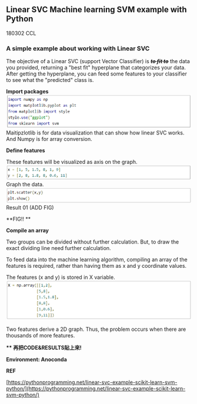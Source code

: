 ## Linear SVC Machine learning SVM example with Python

180302 CCL

### A simple example about working with Linear SVC

The objective of a Linear SVC \(support Vector Classifier\) is ~~_**to fit to**_~~ the data you provided, returning a "best fit" hyperplane that categorizes your data. After getting the hyperplane, you can feed some features to your classifier to see what the "predicted" class is.

**Import packages**![](/assets/SVM_CODE_01.png)Maitipzlotlib is for data visualization that can show how linear SVC works. And Numpy is for array conversion.

**Define features**

These features will be visualized as axis on the graph.![](/assets/SVM_CODE_02.png)Graph the data.![](/assets/SVM_CODE_03.png)Result 01 \(ADD FIG\)

**FIG!!  **

**Compile an array**

Two groups can be divided without further calculation. But, to draw the exact dividing line need further calculation.

To feed data into the machine learning algorithm, compiling an array of the features is required, rather than having them as x and y coordinate values.

The features \(x and y\) is stored in X variable.![](/assets/SVM_CODE_04.png)

Two features derive a 2D graph. Thus, the problem occurs when there are thousands of more features.

**\*\* 再把CODE&RESULTS貼上來!**

**Environment: Anoconda**

**REF**

[https://pythonprogramming.net/linear-svc-example-scikit-learn-svm-python/](https://pythonprogramming.net/linear-svc-example-scikit-learn-svm-python/)

